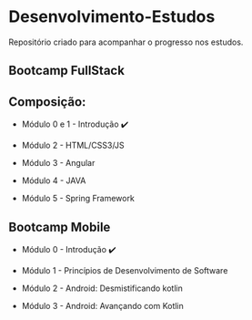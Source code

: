 # Desenvolvimento-Estudos
Repositório criado para acompanhar o progresso nos estudos.



## Bootcamp FullStack

## Composição:

- Módulo 0 e 1 - Introdução :heavy_check_mark:

- Módulo 2 - HTML/CSS3/JS

- Módulo 3 - Angular

- Módulo 4 - JAVA

- Módulo 5 - Spring Framework

## Bootcamp Mobile

- Módulo 0 - Introdução :heavy_check_mark:

- Módulo 1 - Princípios de Desenvolvimento de Software

- Módulo 2 - Android: Desmistificando kotlin
- Módulo 3 - Android: Avançando com Kotlin
